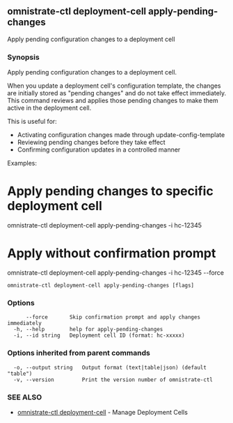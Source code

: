 ## omnistrate-ctl deployment-cell apply-pending-changes

Apply pending configuration changes to a deployment cell

### Synopsis

Apply pending configuration changes to a deployment cell.

When you update a deployment cell's configuration template, the changes are initially 
stored as "pending changes" and do not take effect immediately. This command reviews 
and applies those pending changes to make them active in the deployment cell.

This is useful for:
- Activating configuration changes made through update-config-template
- Reviewing pending changes before they take effect
- Confirming configuration updates in a controlled manner

Examples:
  # Apply pending changes to specific deployment cell
  omnistrate-ctl deployment-cell apply-pending-changes -i hc-12345

  # Apply without confirmation prompt
  omnistrate-ctl deployment-cell apply-pending-changes -i hc-12345 --force

```
omnistrate-ctl deployment-cell apply-pending-changes [flags]
```

### Options

```
      --force       Skip confirmation prompt and apply changes immediately
  -h, --help        help for apply-pending-changes
  -i, --id string   Deployment cell ID (format: hc-xxxxx)
```

### Options inherited from parent commands

```
  -o, --output string   Output format (text|table|json) (default "table")
  -v, --version         Print the version number of omnistrate-ctl
```

### SEE ALSO

* [omnistrate-ctl deployment-cell](omnistrate-ctl_deployment-cell.md)	 - Manage Deployment Cells


